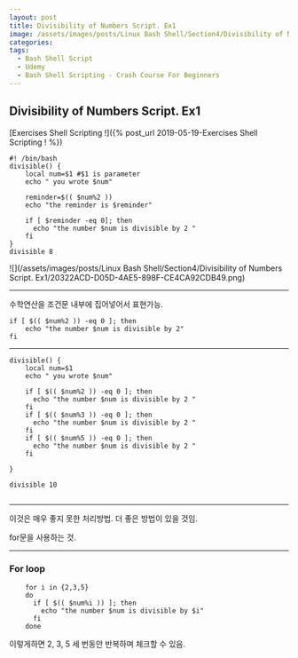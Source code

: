 ```yaml
---
layout: post
title: Divisibility of Numbers Script. Ex1
image: /assets/images/posts/Linux Bash Shell/Section4/Divisibility of Numbers Script. Ex1/20322ACD-D05D-4AE5-898F-CE4CA92CDB49.png
categories:
tags:
  - Bash Shell Script
  - Udemy
  - Bash Shell Scripting - Crash Course For Beginners
---
```


## Divisibility of Numbers Script. Ex1

[Exercises Shell Scripting !]({% post_url 2019-05-19-Exercises Shell Scripting ! %})

```shell
#! /bin/bash
divisible() {
    local num=$1 #$1 is parameter
    echo " you wrote $num"

    reminder=$(( $num%2 ))
    echo "the reminder is $reminder"

    if [ $reminder -eq 0]; then
      echo "the number $num is divisible by 2 "
    fi
}
divisible 8
```

![](/assets/images/posts/Linux Bash Shell/Section4/Divisibility of Numbers Script. Ex1/20322ACD-D05D-4AE5-898F-CE4CA92CDB49.png)

- - - -
수학연산을 조건문 내부에 집어넣어서 표현가능.

```shell
if [ $(( $num%2 )) -eq 0 ]; then
	echo "the number $num is divisible by 2"
fi

```

- - - -
```shell
divisible() {
    local num=$1
    echo " you wrote $num"

    if [ $(( $num%2 )) -eq 0 ]; then
      echo "the number $num is divisible by 2 "
    fi
    if [ $(( $num%3 )) -eq 0 ]; then
      echo "the number $num is divisible by 2 "
    fi
    if [ $(( $num%5 )) -eq 0 ]; then
      echo "the number $num is divisible by 2 "
    fi

}

divisible 10


```

- - - -
이것은 매우 좋지 못한 처리방법. 더 좋은 방법이 있을 것임.

for문을 사용하는 것.
- - - -
### For loop
```shell
    for i in {2,3,5}
    do
      if [ $(( $num%i )) ]; then
        echo "the number $num is divisible by $i"
      fi
    done
```
이렇게하면 2, 3, 5 세 번동안 반복하며 체크할 수 있음.


